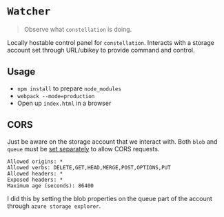 # `Watcher`

> Observe what `constellation` is doing.

Locally hostable control panel for `constellation`. Interacts with a storage account set through URL/ubikey to provide command and control.

## Usage

- `npm install` to prepare `node_modules`
- `webpack --mode=production`
- Open up `index.html` in a browser

## CORS

Just be aware on the storage account that we interact with. Both `blob` and `queue` must be [set separately](https://learn.microsoft.com/en-us/javascript/api/overview/azure/storage-queue-readme?view=azure-node-latest#cors) to allow CORS requests.

```
Allowed origins: *
Allowed verbs: DELETE,GET,HEAD,MERGE,POST,OPTIONS,PUT
Allowed headers: *
Exposed headers: *
Maximum age (seconds): 86400
```

I did this by setting the blob properties on the queue part of the account through `azure storage explorer`.